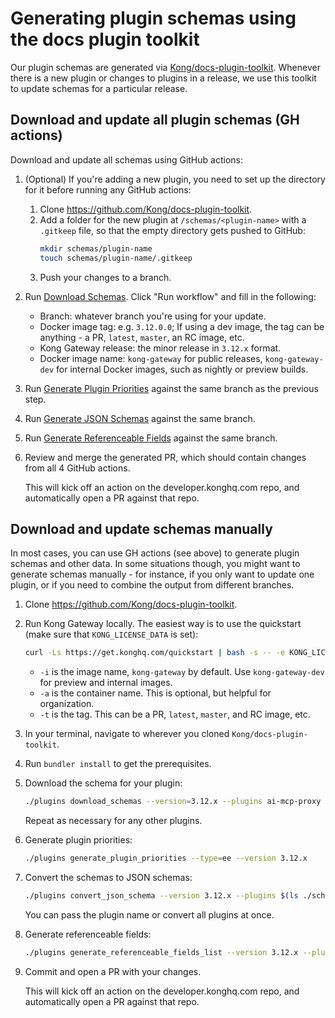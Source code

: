 # Generating plugin schemas using the docs plugin toolkit

Our plugin schemas are generated via [Kong/docs-plugin-toolkit](https://github.com/Kong/docs-plugin-toolkit). 
Whenever there is a new plugin or changes to plugins in a release, we use this toolkit to update schemas for a particular release.

## Download and update all plugin schemas (GH actions)

Download and update all schemas using GitHub actions:

1. (Optional) If you're adding a new plugin, you need to set up the directory for it before running any GitHub actions:
    1. Clone https://github.com/Kong/docs-plugin-toolkit.
    1. Add a folder for the new plugin at `/schemas/<plugin-name>` with a `.gitkeep` file, so that the empty directory gets pushed to GitHub:
        ```sh  
        mkdir schemas/plugin-name
        touch schemas/plugin-name/.gitkeep
        ```
    1. Push your changes to a branch.
1. Run [Download Schemas](https://github.com/Kong/docs-plugin-toolkit/actions/workflows/download-schemas.yml). 
Click "Run workflow" and fill in the following:
    * Branch: whatever branch you're using for your update.
    * Docker image tag: e.g. `3.12.0.0`; If using a dev image, the tag can be anything - a PR, `latest`, `master`, an RC image, etc.
    * Kong Gateway release: the minor release in `3.12.x` format.
    * Docker image name: `kong-gateway` for public releases, `kong-gateway-dev` for internal Docker images, such as nightly or preview builds.
1. Run [Generate Plugin Priorities](https://github.com/Kong/docs-plugin-toolkit/actions/workflows/generate-plugin-priorities.yml) against the same branch as the previous step.
1. Run [Generate JSON Schemas](https://github.com/Kong/docs-plugin-toolkit/actions/workflows/generate-json-schemas.yml) against the same branch.
1. Run [Generate Referenceable Fields](https://github.com/Kong/docs-plugin-toolkit/actions/workflows/generate-referenceable-fields.yml) against the same branch.
1. Review and merge the generated PR, which should contain changes from all 4 GitHub actions. 
   
   This will kick off an action on the developer.konghq.com repo, and automatically open a PR against that repo.

## Download and update schemas manually

In most cases, you can use GH actions (see above) to generate plugin schemas and other data.
In some situations though, you might want to generate schemas manually - for instance, if you only want to update one plugin, or if you need to combine the output from different branches.

1. Clone https://github.com/Kong/docs-plugin-toolkit.
1. Run Kong Gateway locally. The easiest way is to use the quickstart (make sure that `KONG_LICENSE_DATA` is set):
   
   ```sh
   curl -Ls https://get.konghq.com/quickstart | bash -s -- -e KONG_LICENSE_DATA -i kong-gateway-dev -a kong-312 -t latest
   ```

   * `-i` is the image name, `kong-gateway` by default. Use `kong-gateway-dev` for preview and internal images.
   * `-a` is the container name. This is optional, but helpful for organization.
   * `-t` is the tag. This can be a PR, `latest`, `master`, and RC image, etc.
1. In your terminal, navigate to wherever you cloned `Kong/docs-plugin-toolkit`.
1. Run `bundler install` to get the prerequisites.
1. Download the schema for your plugin:
   
   ```sh
   ./plugins download_schemas --version=3.12.x --plugins ai-mcp-proxy
   ```
   Repeat as necessary for any other plugins.
1. Generate plugin priorities:

   ```sh
   ./plugins generate_plugin_priorities --type=ee --version 3.12.x
   ```
1. Convert the schemas to JSON schemas:

   ```sh
   ./plugins convert_json_schema --version 3.12.x --plugins $(ls ./schemas)
   ```

   You can pass the plugin name or convert all plugins at once.

1. Generate referenceable fields:

   ```sh
   ./plugins generate_referenceable_fields_list --version 3.12.x --plugins $(ls ./schemas)
   ```
1. Commit and open a PR with your changes. 

   This will kick off an action on the developer.konghq.com repo, and automatically open a PR against that repo.
